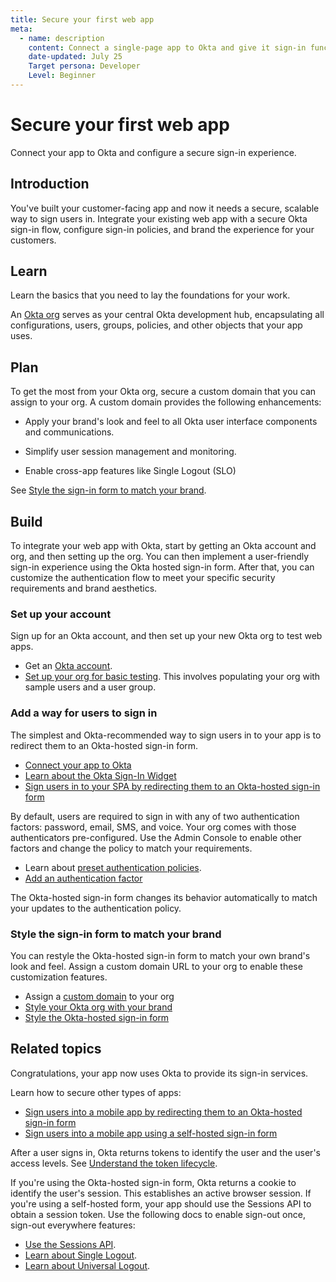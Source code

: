 ```yaml
---
title: Secure your first web app
meta:
  - name: description
    content: Connect a single-page app to Okta and give it sign-in functionality.
    date-updated: July 25
    Target persona: Developer
    Level: Beginner
---
```


# Secure your first web app

Connect your app to Okta and configure a secure sign-in experience.

## Introduction

You've built your customer-facing app and now it needs a secure, scalable way to sign users in. Integrate your existing web app with a secure Okta sign-in flow, configure sign-in policies, and brand the experience for your customers.

## Learn

Learn the basics that you need to lay the foundations for your work.

An [Okta org](/docs/concepts/okta-organizations/) serves as your central Okta development hub, encapsulating all configurations, users, groups, policies, and other objects that your app uses.

## Plan

To get the most from your Okta org, secure a custom domain that you can assign to your org. A custom domain provides the following enhancements:

* Apply your brand's look and feel to all Okta user interface components and communications.

* Simplify user session management and monitoring.

* Enable cross-app features like Single Logout (SLO)

See [Style the sign-in form to match your brand](#style-the-sign-in-form-to-match-your-brand).

## Build

To integrate your web app with Okta, start by getting an Okta account and org, and then setting up the org. You can then implement a user-friendly sign-in experience using the Okta hosted sign-in form. After that, you can customize the authentication flow to meet your specific security requirements and brand aesthetics.

### Set up your account

Sign up for an Okta account, and then set up your new Okta org to test web apps.

* Get an [Okta account](/docs/reference/org-defaults/).
* [Set up your org for basic testing](/docs/guides/set-up-org/main/). This involves populating your org with sample users and a user group.

### Add a way for users to sign in

The simplest and Okta-recommended way to sign users in to your app is to redirect them to an Okta-hosted sign-in form.

* [Connect your app to Okta](/docs/guides/create-an-app-integration/)
* [Learn about the Okta Sign-In Widget](waiting)
* [Sign users in to your SPA by redirecting them to an Okta-hosted sign-in form](/docs/guides/auth-js-redirect/main/)

By default, users are required to sign in with any of two authentication factors: password, email, SMS, and voice. Your org comes with those authenticators pre-configured. Use the Admin Console to enable other factors and change the policy to match your requirements.

* Learn about [preset authentication policies](https://help.okta.com/okta_help.htm?type=oie&id=ext-preset-auth-policies).
* [Add an authentication factor](https://help.okta.com/okta_help.htm?type=oie&id=csh-about-authenticators)

The Okta-hosted sign-in form changes its behavior automatically to match your updates to the authentication policy.

### Style the sign-in form to match your brand

You can restyle the Okta-hosted sign-in form to match your own brand's look and feel. Assign a custom domain URL to your org to enable these customization features.

* Assign a [custom domain](/docs/guides/custom-url-domain/main/) to your org
* [Style your Okta org with your brand](/docs/concepts/brands/)
* [Style the Okta-hosted sign-in form](/docs/guides/custom-widget-gen3/main/)

## Related topics

Congratulations, your app now uses Okta to provide its sign-in services.

Learn how to secure other types of apps:

* [Sign users into a mobile app by redirecting them to an Okta-hosted sign-in form](/docs/guides/sign-into-mobile-app-redirect/ios/main/)
* [Sign users into a mobile app using a self-hosted sign-in form](/docs/guides/)

After a user signs in, Okta returns tokens to identify the user and the user's access levels. See [Understand the token lifecycle](/docs/concepts/token-lifecycles/index.md).

If you're using the Okta-hosted sign-in form, Okta returns a cookie to identify the user's session. This establishes an active browser session. If you're using a self-hosted form, your app should use the Sessions API to obtain a session token. Use the following docs to enable sign-out once, sign-out everywhere features:

* [Use the Sessions API](https://developer.okta.com/docs/api/openapi/okta-management/management/tag/Session/).
* [Learn about Single Logout](/docs/guides/single-logout/openidconnect/main/).
* [Learn about Universal Logout](/docs/guides/oin-universal-logout-overview/).
